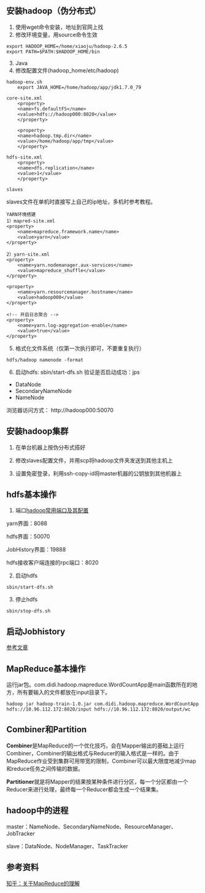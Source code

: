 ## 安装hadoop（伪分布式）
1. 使用wget命令安装，地址到官网上找
2. 修改环境变量，用source命令生效
```
export HADOOP_HOME=/home/xiaoju/hadoop-2.6.5
export PATH=$PATH:$HADOOP_HOME/bin
```
3. Java
4. 修改配置文件(hadoop_home/etc/hadoop)
```
hadoop-env.sh
	export JAVA_HOME=/home/hadoop/app/jdk1.7.0_79

core-site.xml
    <property>
	<name>fs.defaultFS</name>
	<value>hdfs://hadoop000:8020</value>
    </property>

    <property>
	<name>hadoop.tmp.dir</name>
	<value>/home/hadoop/app/tmp</value>
    </property>

hdfs-site.xml
    <property>
	<name>dfs.replication</name>
	<value>1</value>
    </property>

slaves
```
slaves文件在单机时直接写上自己的ip地址，多机时参考教程。
```
YARN环境搭建
1）mapred-site.xml
<property>
    <name>mapreduce.framework.name</name>
    <value>yarn</value>
</property>

2）yarn-site.xml
<property>
    <name>yarn.nodemanager.aux-services</name>
    <value>mapreduce_shuffle</value>
</property>

<property>
    <name>yarn.resourcemanager.hostname</name>
    <value>hadoop000</value>
</property>

<!-- 开启日志聚合 -->
<property>  
    <name>yarn.log-aggregation-enable</name>  
    <value>true</value>  
</property> 

```

5. 格式化文件系统（仅第一次执行即可，不要重复执行）
```
hdfs/hadoop namenode -format
```

6. 启动hdfs: sbin/start-dfs.sh
验证是否启动成功：jps
- DataNode
- SecondaryNameNode
- NameNode

浏览器访问方式： http://hadoop000:50070

## 安装hadoop集群
1. 在单台机器上按伪分布式搭好

2. 修改slaves配置文件，并用scp将hadoop文件夹发送到其他主机上

3. 设置免密登录，利用ssh-copy-id将master机器的公钥放到其他机器上

## hdfs基本操作
1. 端口[hadoop常用端口及其配置](http://www.aboutyun.com/thread-7513-1-1.html)

yarn界面：8088  

hdfs界面：50070  

JobHistory界面：19888

hdfs接收客户端连接的rpc端口：8020

2. 启动hdfs
```
sbin/start-dfs.sh
```

3. 停止hdfs
```
sbin/stop-dfs.sh
```

## 启动Jobhistory  
[参考文章](http://www.cnblogs.com/luogankun/p/4019303.html)

## MapReduce基本操作
运行jar包。com.didi.hadoop.mapreduce.WordCountApp是main函数所在的地方，所有要输入的文件都放在input目录下。
```
hadoop jar hadoop-train-1.0.jar com.didi.hadoop.mapreduce.WordCountApp hdfs://10.96.112.172:8020/input hdfs://10.96.112.172:8020/output/wc
```

## Combiner和Partition
**Combiner**是MapReduce的一个优化技巧，会在Mapper输出的基础上运行Combiner，Combiner的输出格式与Reducer的输入格式是一样的。由于MapReduce作业受到集群可用带宽的限制，Combiner可以最大限度地减少map和reduce任务之间传输的数据。

**Partitioner**就是将Mapper的结果按某种条件进行分区，每一个分区都由一个Reducer来进行处理，最终每一个Reducer都会生成一个结果集。

## hadoop中的进程
master：NameNode、SecondaryNameNode、ResourceManager、JobTracker

slave：DataNode、NodeManager、TaskTracker

## 参考资料
[知乎：关于MapReduce的理解](https://www.zhihu.com/question/23345991)
